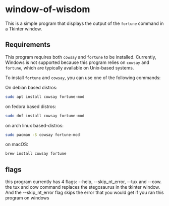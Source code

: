 # window-of-wisdom

This is a simple program that displays the output of the `fortune` command in a Tkinter window.

## Requirements

This program requires both `cowsay` and `fortune` to be installed. Currently, Windows is not supported because this program relies on `cowsay` and `fortune`, which are typically available on Unix-based systems.

To install `fortune` and `cowsay`, you can use one of the following commands:

On debian based distros:
```bash
sudo apt install cowsay fortune-mod
```
on fedora based distros:
```bash
sudo dnf install cowsay fortune-mod
```
on arch linux based-distros:
```bash
sudo pacman -S cowsay fortune-mod
```
on macOS:
```bash
brew install cowsay fortune
```
## flags
this program currently has 4 flags:
--help, --skip_nt_error, --tux and --cow. the tux and cow command replaces the stegosaurus in the tkinter window. And the --skip_nt_error flag skips the error that you would get if you ran this program on windows

